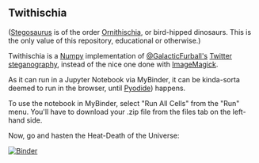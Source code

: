 ## Twithischia

([Stegosaurus](https://en.wikipedia.org/wiki/Stegosaurus) is of the order [Ornithischia](https://en.wikipedia.org/wiki/Ornithischia), or bird-hipped
dinosaurs. This is the only value of this repository, educational or otherwise.)

Twithischia is a [Numpy](https://numpy.org/) implementation of
[@GalacticFurball's](https://twitter.com/GalacticFurball)
[Twitter steganography](https://twitter.com/GalacticFurball/status/1439259660658241539), instead of the nice one done with
[ImageMagick](https://github.com/discatte/tweetdoom).

As it can run in a Jupyter Notebook via MyBinder, it can be kinda-sorta
deemed to run in the browser, until [Pyodide](https://pyodide.org/en/stable/))
happens.

To use the notebook in MyBinder, select "Run All Cells" from the "Run" menu. You'll have to download your .zip file from
the files tab on the left-hand side.

Now, go and hasten the Heat-Death of the Universe:

[![Binder](https://mybinder.org/badge_logo.svg)](https://mybinder.org/v2/gh/augeas/twithischia/main?filepath=twithischia.ipynb)

